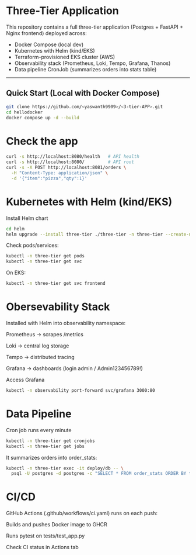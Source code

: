 # Three-Tier Application

This repository contains a full three-tier application (Postgres + FastAPI + Nginx frontend) deployed across:

- Docker Compose (local dev)  
- Kubernetes with Helm (kind/EKS)  
- Terraform-provisioned EKS cluster (AWS)  
- Observability stack (Prometheus, Loki, Tempo, Grafana, Thanos)  
- Data pipeline CronJob (summarizes orders into stats table)  

---

## Quick Start (Local with Docker Compose)

```bash
git clone https://github.com/<yaswanth9909>/<3-tier-APP>.git
cd hellodocker
docker compose up -d --build
```
# Check the app

```bash
curl -s http://localhost:8080/health   # API health
curl -s http://localhost:8080/         # API root
curl -s -X POST http://localhost:8081/orders \
  -H "Content-Type: application/json" \
  -d '{"item":"pizza","qty":1}'
```

# Kubernetes with Helm (kind/EKS)

Install Helm chart

```bash
cd helm
helm upgrade --install three-tier ./three-tier -n three-tier --create-namespace
```

Check pods/services:

```bash
kubectl -n three-tier get pods
kubectl -n three-tier get svc
```
On EKS:
```bash
kubectl -n three-tier get svc frontend
```

# Obersevability Stack

Installed with Helm into observability namespace:

Prometheus → scrapes /metrics

Loki → central log storage

Tempo → distributed tracing

Grafana → dashboards (login admin / Admin123456789!)

Access Grafana

```bash
kubectl -n observability port-forward svc/grafana 3000:80
```
# Data Pipeline

Cron job runs every minute

```bash
kubectl -n three-tier get cronjobs
kubectl -n three-tier get jobs
```
It summarizes orders into order_stats:

```bash
kubectl -n three-tier exec -it deploy/db -- \
  psql -U postgres -d postgres -c "SELECT * FROM order_stats ORDER BY ts DESC LIMIT 5;"
```

# CI/CD

GitHub Actions (.github/workflows/ci.yaml) runs on each push:

Builds and pushes Docker image to GHCR

Runs pytest on tests/test_app.py

Check CI status in Actions tab










